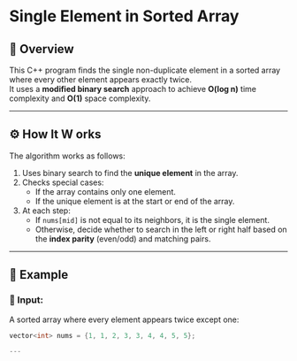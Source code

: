# Single Element in Sorted Array

## 📌 Overview
This C++ program finds the single non-duplicate element in a sorted array where every other element appears exactly twice.  
It uses a **modified binary search** approach to achieve **O(log n)** time complexity and **O(1)** space complexity.

---

## ⚙️ How It W orks
The algorithm works as follows:
1. Uses binary search to find the **unique element** in the array.
2. Checks special cases:
   - If the array contains only one element.
   - If the unique element is at the start or end of the array.
3. At each step:
   - If `nums[mid]` is not equal to its neighbors, it is the single element.
   - Otherwise, decide whether to search in the left or right half based on the **index parity** (even/odd) and matching pairs.

---

## 🧪 Example

### 🔸 Input:
A sorted array where every element appears twice except one:
```cpp
vector<int> nums = {1, 1, 2, 3, 3, 4, 4, 5, 5};

---